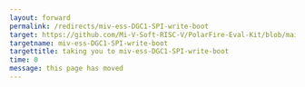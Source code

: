 ```yaml
---
layout: forward
permalink: /redirects/miv-ess-DGC1-SPI-write-boot
target: https://github.com/Mi-V-Soft-RISC-V/PolarFire-Eval-Kit/blob/main/Libero_Projects/import/components/IMC_DGC1/README.md
targetname: miv-ess-DGC1-SPI-write-boot
targettitle: taking you to miv-ess-DGC1-SPI-write-boot
time: 0
message: this page has moved
---
```

